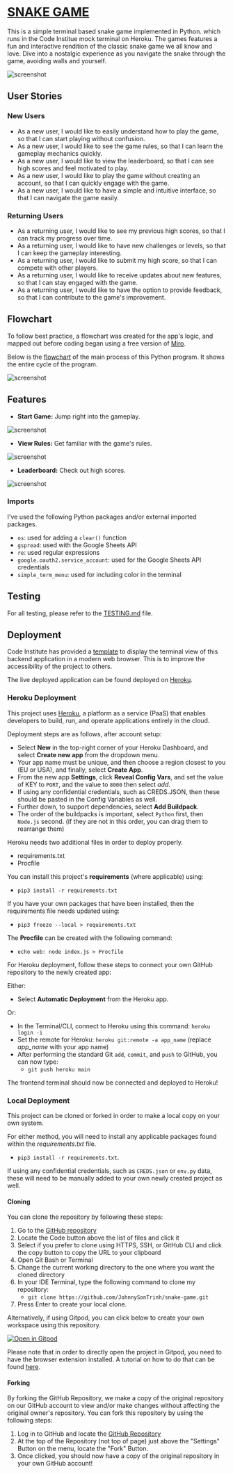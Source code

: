 # [SNAKE GAME](https://snake-eat-food-game-b47e36d72bf2.herokuapp.com)

This is a simple terminal based snake game implemented in Python. which runs in the Code Institue mock terminal on Heroku. The games features a fun and interactive rendition of the classic snake game we all know and love. Dive into a nostalgic experience as you navigate the snake through the game, avoiding walls and yourself.

![screenshot](documentation/mockup.png)

## User Stories

### New Users
- As a new user, I would like to easily understand how to play the game, so that I can start playing without confusion.
- As a new user, I would like to see the game rules, so that I can learn the gameplay mechanics quickly.
- As a new user, I would like to view the leaderboard, so that I can see high scores and feel motivated to play.
- As a new user, I would like to play the game without creating an account, so that I can quickly engage with the game.
- As a new user, I would like to have a simple and intuitive interface, so that I can navigate the game easily.

### Returning Users
- As a returning user, I would like to see my previous high scores, so that I can track my progress over time.
- As a returning user, I would like to have new challenges or levels, so that I can keep the gameplay interesting.
- As a returning user, I would like to submit my high score, so that I can compete with other players.
- As a returning user, I would like to receive updates about new features, so that I can stay engaged with the game.
- As a returning user, I would like to have the option to provide feedback, so that I can contribute to the game's improvement.

## Flowchart

To follow best practice, a flowchart was created for the app's logic,
and mapped out before coding began using a free version of
[Miro](https://miro.com/index/).

Below is the [flowchart](https://miro.com/app/board/uXjVN8sQUAI=/?utm_source=showme&utm_campaign=cpa) of the main process of this Python program. It shows the entire cycle of the program.

![screenshot](documentation/flowchart.png)

## Features

- **Start Game:** Jump right into the gameplay.

![screenshot](documentation/feature-start-game.png)

- **View Rules:** Get familiar with the game's rules.

![screenshot](documentation/feature-instruction.png)

- **Leaderboard:** Check out high scores.

![screenshot](documentation/feature-leaderboard.png)

### Imports

I've used the following Python packages and/or external imported packages.

- `os`: used for adding a `clear()` function
- `gspread`: used with the Google Sheets API
- `re`: used regular expressions
- `google.oauth2.service_account`: used for the Google Sheets API credentials
- `simple_term_menu`: used for including color in the terminal

## Testing

For all testing, please refer to the [TESTING.md](TESTING.md) file.

## Deployment

Code Institute has provided a [template](https://github.com/Code-Institute-Org/python-essentials-template) to display the terminal view of this backend application in a modern web browser.
This is to improve the accessibility of the project to others.

The live deployed application can be found deployed on [Heroku](https://snake-eat-food-game-b47e36d72bf2.herokuapp.com).

### Heroku Deployment

This project uses [Heroku](https://www.heroku.com), a platform as a service (PaaS) that enables developers to build, run, and operate applications entirely in the cloud.

Deployment steps are as follows, after account setup:

- Select **New** in the top-right corner of your Heroku Dashboard, and select **Create new app** from the dropdown menu.
- Your app name must be unique, and then choose a region closest to you (EU or USA), and finally, select **Create App**.
- From the new app **Settings**, click **Reveal Config Vars**, and set the value of KEY to `PORT`, and the value to `8000` then select *add*.
- If using any confidential credentials, such as CREDS.JSON, then these should be pasted in the Config Variables as well.
- Further down, to support dependencies, select **Add Buildpack**.
- The order of the buildpacks is important, select `Python` first, then `Node.js` second. (if they are not in this order, you can drag them to rearrange them)

Heroku needs two additional files in order to deploy properly.

- requirements.txt
- Procfile

You can install this project's **requirements** (where applicable) using:

- `pip3 install -r requirements.txt`

If you have your own packages that have been installed, then the requirements file needs updated using:

- `pip3 freeze --local > requirements.txt`

The **Procfile** can be created with the following command:

- `echo web: node index.js > Procfile`

For Heroku deployment, follow these steps to connect your own GitHub repository to the newly created app:

Either:

- Select **Automatic Deployment** from the Heroku app.

Or:

- In the Terminal/CLI, connect to Heroku using this command: `heroku login -i`
- Set the remote for Heroku: `heroku git:remote -a app_name` (replace *app_name* with your app name)
- After performing the standard Git `add`, `commit`, and `push` to GitHub, you can now type:
	- `git push heroku main`

The frontend terminal should now be connected and deployed to Heroku!

### Local Deployment

This project can be cloned or forked in order to make a local copy on your own system.

For either method, you will need to install any applicable packages found within the *requirements.txt* file.

- `pip3 install -r requirements.txt`.

If using any confidential credentials, such as `CREDS.json` or `env.py` data, these will need to be manually added to your own newly created project as well.

#### Cloning

You can clone the repository by following these steps:

1. Go to the [GitHub repository](https://github.com/JohnnySonTrinh/snake-game) 
2. Locate the Code button above the list of files and click it 
3. Select if you prefer to clone using HTTPS, SSH, or GitHub CLI and click the copy button to copy the URL to your clipboard
4. Open Git Bash or Terminal
5. Change the current working directory to the one where you want the cloned directory
6. In your IDE Terminal, type the following command to clone my repository:
	- `git clone https://github.com/JohnnySonTrinh/snake-game.git`
7. Press Enter to create your local clone.

Alternatively, if using Gitpod, you can click below to create your own workspace using this repository.

[![Open in Gitpod](https://gitpod.io/button/open-in-gitpod.svg)](https://gitpod.io/#https://github.com/JohnnySonTrinh/snake-game)

Please note that in order to directly open the project in Gitpod, you need to have the browser extension installed.
A tutorial on how to do that can be found [here](https://www.gitpod.io/docs/configure/user-settings/browser-extension).

#### Forking

By forking the GitHub Repository, we make a copy of the original repository on our GitHub account to view and/or make changes without affecting the original owner's repository.
You can fork this repository by using the following steps:

1. Log in to GitHub and locate the [GitHub Repository](https://github.com/JohnnySonTrinh/snake-game)
2. At the top of the Repository (not top of page) just above the "Settings" Button on the menu, locate the "Fork" Button.
3. Once clicked, you should now have a copy of the original repository in your own GitHub account!
